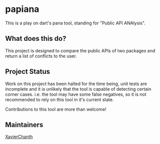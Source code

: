 # papiana

This is a play on dart's pana tool, standing for "Public API ANAlysis".

## What does this do?

This project is designed to compare the public APIs of two packages and return a list of conflicts to the user.

## Project Status

Work on this project has been halted for the time being, unit tests are incomplete and it is unlikely that the tool is capable of detecting certain corner cases. i.e. the tool may have some false negatives, so it is not recommended to rely on this tool in it's current state.

Contributions to this tool are more than welcome!

## Maintainers

[XavierChanth](https://github.com/XavierChanth)
